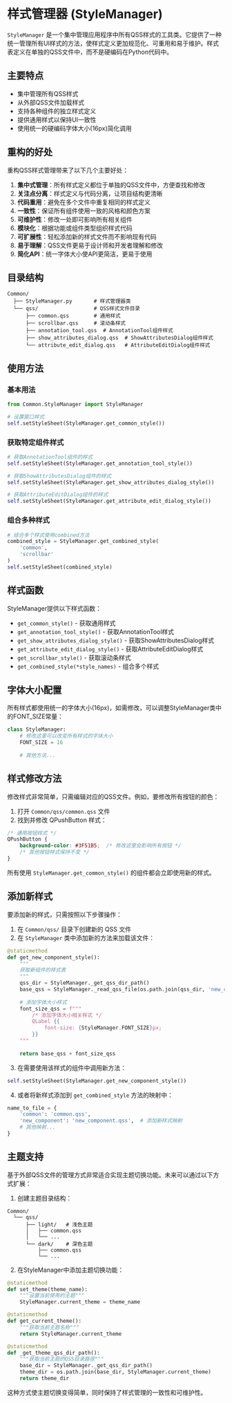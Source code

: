 # 样式管理器 (StyleManager)

`StyleManager` 是一个集中管理应用程序中所有QSS样式的工具类。它提供了一种统一管理所有UI样式的方法，使样式定义更加规范化、可重用和易于维护。样式表定义在单独的QSS文件中，而不是硬编码在Python代码中。

## 主要特点

- 集中管理所有QSS样式
- 从外部QSS文件加载样式
- 支持各种组件的独立样式定义
- 提供通用样式以保持UI一致性
- 使用统一的硬编码字体大小(16px)简化调用

## 重构的好处

重构QSS样式管理带来了以下几个主要好处：

1. **集中式管理**：所有样式定义都位于单独的QSS文件中，方便查找和修改
2. **关注点分离**：样式定义与代码分离，让项目结构更清晰
3. **代码重用**：避免在多个文件中重复相同的样式定义
4. **一致性**：保证所有组件使用一致的风格和颜色方案
5. **可维护性**：修改一处即可影响所有相关组件
6. **模块化**：根据功能或组件类型组织样式代码
7. **可扩展性**：轻松添加新的样式文件而不影响现有代码
8. **易于理解**：QSS文件更易于设计师和开发者理解和修改
9. **简化API**：统一字体大小使API更简洁，更易于使用

## 目录结构

```
Common/
  ├── StyleManager.py       # 样式管理器类
  └── qss/                  # QSS样式文件目录
      ├── common.qss        # 通用样式
      ├── scrollbar.qss     # 滚动条样式
      ├── annotation_tool.qss  # AnnotationTool组件样式
      ├── show_attributes_dialog.qss  # ShowAttributesDialog组件样式
      └── attribute_edit_dialog.qss   # AttributeEditDialog组件样式
```

## 使用方法

### 基本用法

```python
from Common.StyleManager import StyleManager

# 设置窗口样式
self.setStyleSheet(StyleManager.get_common_style())
```

### 获取特定组件样式

```python
# 获取AnnotationTool组件的样式
self.setStyleSheet(StyleManager.get_annotation_tool_style())

# 获取ShowAttributesDialog组件的样式
self.setStyleSheet(StyleManager.get_show_attributes_dialog_style())

# 获取AttributeEditDialog组件的样式
self.setStyleSheet(StyleManager.get_attribute_edit_dialog_style())
```

### 组合多种样式

```python
# 结合多个样式使用combined方法
combined_style = StyleManager.get_combined_style(
    'common', 
    'scrollbar'
)
self.setStyleSheet(combined_style)
```

## 样式函数

StyleManager提供以下样式函数：

- `get_common_style()` - 获取通用样式
- `get_annotation_tool_style()` - 获取AnnotationTool样式
- `get_show_attributes_dialog_style()` - 获取ShowAttributesDialog样式
- `get_attribute_edit_dialog_style()` - 获取AttributeEditDialog样式
- `get_scrollbar_style()` - 获取滚动条样式
- `get_combined_style(*style_names)` - 组合多个样式

## 字体大小配置

所有样式都使用统一的字体大小(16px)，如需修改，可以调整StyleManager类中的FONT_SIZE常量：

```python
class StyleManager:
    # 修改这里可以改变所有样式的字体大小
    FONT_SIZE = 16
    
    # 其他方法...
```

## 样式修改方法

修改样式非常简单，只需编辑对应的QSS文件。例如，要修改所有按钮的颜色：

1. 打开 `Common/qss/common.qss` 文件
2. 找到并修改 QPushButton 样式：

```css
/* 通用按钮样式 */
QPushButton {
    background-color: #3F51B5;  /* 修改这里会影响所有按钮 */
    /* 其他按钮样式保持不变 */
}
```

所有使用 `StyleManager.get_common_style()` 的组件都会立即使用新的样式。

## 添加新样式

要添加新的样式，只需按照以下步骤操作：

1. 在 `Common/qss/` 目录下创建新的 QSS 文件
2. 在 `StyleManager` 类中添加新的方法来加载该文件：

```python
@staticmethod
def get_new_component_style():
    """
    获取新组件的样式表
    """
    qss_dir = StyleManager._get_qss_dir_path()
    base_qss = StyleManager._read_qss_file(os.path.join(qss_dir, 'new_component.qss'))
    
    # 添加字体大小样式
    font_size_qss = f"""
        /* 添加字体大小相关样式 */
        QLabel {{
            font-size: {StyleManager.FONT_SIZE}px;
        }}
    """
    
    return base_qss + font_size_qss
```

3. 在需要使用该样式的组件中调用新方法：

```python
self.setStyleSheet(StyleManager.get_new_component_style())
```

4. 或者将新样式添加到 `get_combined_style` 方法的映射中：

```python
name_to_file = {
    'common': 'common.qss',
    'new_component': 'new_component.qss',  # 添加新样式映射
    # 其他映射...
}
```

## 主题支持

基于外部QSS文件的管理方式非常适合实现主题切换功能。未来可以通过以下方式扩展：

1. 创建主题目录结构：

```
Common/
  └── qss/
      ├── light/   # 浅色主题
      │   ├── common.qss
      │   └── ... 
      └── dark/    # 深色主题
          ├── common.qss
          └── ...
```

2. 在StyleManager中添加主题切换功能：

```python
@staticmethod
def set_theme(theme_name):
    """设置当前使用的主题"""
    StyleManager.current_theme = theme_name

@staticmethod
def get_current_theme():
    """获取当前主题名称"""
    return StyleManager.current_theme

@staticmethod
def _get_theme_qss_dir_path():
    """获取当前主题的QSS目录路径"""
    base_dir = StyleManager._get_qss_dir_path()
    theme_dir = os.path.join(base_dir, StyleManager.current_theme)
    return theme_dir
```

这种方式使主题切换变得简单，同时保持了样式管理的一致性和可维护性。 